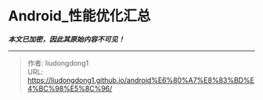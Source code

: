 # Android_性能优化汇总

***本文已加密，因此其原始内容不可见！***

---

> 作者: liudongdong1  
> URL: https://liudongdong1.github.io/android%E6%80%A7%E8%83%BD%E4%BC%98%E5%8C%96/  

